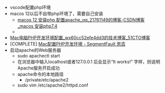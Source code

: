 - vscode配置php环境
- macos 12以后不自带php环境了，需要自己安装
	- [macos 12 安装php 配置apache_qq_21761149的博客-CSDN博客_macos 安装php7.4](https://blog.csdn.net/qq_21761149/article/details/122012229)
	-
- [Mac电脑PHP开发环境配置_wx60cc52efe4dd3的技术博客_51CTO博客](https://blog.51cto.com/u_15275953/2924584)
- [COMPLETE] [Mac配置PHP开发环境 - SegmentFault 思否](https://segmentfault.com/a/1190000021491184)
- 启动apache的Web服务器
	- sudo apachectl start
	- 在浏览器中输入localhost或者127.0.0.1 后会显示“It works!” 字样，则说明Apache服务开启成功
	- apache命令的本地路径
		- /private/etc/apache2
	- sudo vim /etc/apache2/httpd.conf